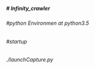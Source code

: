 <h5># Infinity_crawler</>

<h6>#python Environmen  at python3.5</>
<h6>#startup</>
<h6>./launchCapture.py</>
